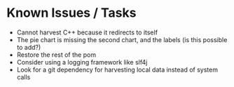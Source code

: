 # Known Issues / Tasks
* Cannot harvest C++ because it redirects to itself
* The pie chart is missing the second chart, and the labels (is this possible to add?)
* Restore the rest of the pom
* Consider using a logging framework like slf4j
* Look for a git dependency for harvesting local data instead of system calls
